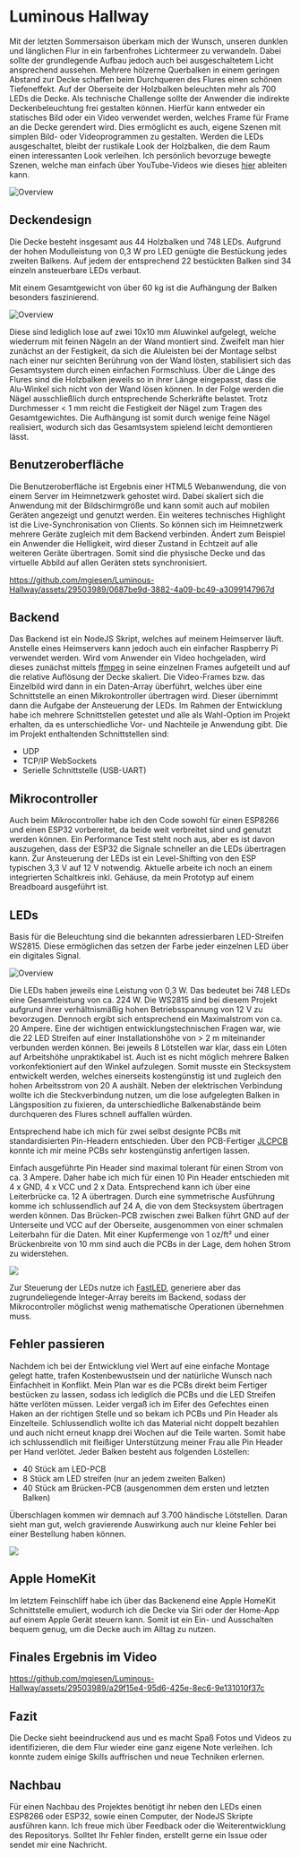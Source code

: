 # Luminous Hallway

Mit der letzten Sommersaison überkam mich der Wunsch, unseren dunklen und länglichen Flur in ein farbenfrohes Lichtermeer zu verwandeln. Dabei sollte der grundlegende Aufbau jedoch auch bei ausgeschaltetem Licht ansprechend aussehen. Mehrere hölzerne Querbalken in einem geringen Abstand zur Decke schaffen beim Durchqueren des Flures einen schönen Tiefeneffekt. Auf der Oberseite der Holzbalken beleuchten mehr als 700 LEDs die Decke. Als technische Challenge sollte der Anwender die indirekte Deckenbeleuchtung frei gestalten können. Hierfür kann entweder ein statisches Bild oder ein Video verwendet werden, welches Frame für Frame an die Decke gerendert wird. Dies ermöglicht es auch, eigene Szenen mit simplen Bild- oder Videoprogrammen zu gestalten. Werden die LEDs ausgeschaltet, bleibt der rustikale Look der Holzbalken, die dem Raum einen interessanten Look verleihen. Ich persönlich bevorzuge bewegte Szenen, welche man einfach über YouTube-Videos wie dieses [hier](https://www.youtube.com/watch?v=XGJ8TnWDTdw) ableiten kann.

![Overview](readme/flur.jpeg)

## Deckendesign

Die Decke besteht insgesamt aus 44 Holzbalken und 748 LEDs. Aufgrund der hohen Modulleistung von 0,3 W pro LED genügte die Bestückung jedes zweiten Balkens. Auf jedem der entsprechend 22 bestückten Balken sind 34 einzeln ansteuerbare LEDs verbaut.

Mit einem Gesamtgewicht von über 60 kg ist die Aufhängung der Balken besonders faszinierend.

![Overview](readme/overview.png)

Diese sind lediglich lose auf zwei 10x10 mm Aluwinkel aufgelegt, welche wiederrum mit feinen Nägeln an der Wand montiert sind. Zweifelt man hier zunächst an der Festigkeit, da sich die Aluleisten bei der Montage selbst nach einer nur seichten Berührung von der Wand lösten, stabilisiert sich das Gesamtsystem durch einen einfachen Formschluss. Über die Länge des Flures sind die Holzbalken jeweils so in ihrer Länge eingepasst, dass die Alu-Winkel sich nicht von der Wand lösen können. In der Folge werden die Nägel ausschließlich durch entsprechende Scherkräfte belastet. Trotz Durchmesser < 1 mm reicht die Festigkeit der Nägel zum Tragen des Gesamtgewichtes. Die Aufhängung ist somit durch wenige feine Nägel realisiert, wodurch sich das Gesamtsystem spielend leicht demontieren lässt.

## Benutzeroberfläche

Die Benutzeroberfläche ist Ergebnis einer HTML5 Webanwendung, die von einem Server im Heimnetzwerk gehostet wird. Dabei skaliert sich die Anwendung mit der Bildschirmgröße und kann somit auch auf mobilen Geräten angezeigt und genutzt werden. Ein weiteres technisches Highlight ist die Live-Synchronisation von Clients. So können sich im Heimnetzwerk mehrere Geräte zugleich mit dem Backend verbinden. Ändert zum Beispiel ein Anwender die Helligkeit, wird dieser Zustand in Echtzeit auf alle weiteren Geräte übertragen. Somit sind die physische Decke und das virtuelle Abbild auf allen Geräten stets synchronisiert.

https://github.com/mgiesen/Luminous-Hallway/assets/29503989/0687be9d-3882-4a09-bc49-a3099147967d

## Backend

Das Backend ist ein NodeJS Skript, welches auf meinem Heimserver läuft. Anstelle eines Heimservers kann jedoch auch ein einfacher Raspberry Pi verwendet werden. Wird vom Anwender ein Video hochgeladen, wird dieses zunächst mittels [ffmpeg]() in seine einzelnen Frames aufgeteilt und auf die relative Auflösung der Decke skaliert. Die Video-Frames bzw. das Einzelbild wird dann in ein Daten-Array überführt, welches über eine Schnittstelle an einen Mikrokontroller übertragen wird. Dieser übernimmt dann die Aufgabe der Ansteuerung der LEDs. Im Rahmen der Entwicklung habe ich mehrere Schnittstellen getestet und alle als Wahl-Option im Projekt erhalten, da es unterschiedliche Vor- und Nachteile je Anwendung gibt. Die im Projekt enthaltenden Schnittstellen sind:

- UDP
- TCP/IP WebSockets
- Serielle Schnittstelle (USB-UART)

## Mikrocontroller

Auch beim Mikrocontroller habe ich den Code sowohl für einen ESP8266 und einen ESP32 vorbereitet, da beide weit verbreitet sind und genutzt werden können. Ein Performance Test steht noch aus, aber es ist davon auszugehen, dass der ESP32 die Signale schneller an die LEDs übertragen kann. Zur Ansteuerung der LEDs ist ein Level-Shifting von den ESP typischen 3,3 V auf 12 V notwendig. Aktuelle arbeite ich noch an einem integrierten Schaltkreis inkl. Gehäuse, da mein Prototyp auf einem Breadboard ausgeführt ist.

## LEDs

Basis für die Beleuchtung sind die bekannten adressierbaren LED-Streifen WS2815. Diese ermöglichen das setzen der Farbe jeder einzelnen LED über ein digitales Signal.

![Overview](readme/led_addressing.png)

Die LEDs haben jeweils eine Leistung von 0,3 W. Das bedeutet bei 748 LEDs eine Gesamtleistung von ca. 224 W. Die WS2815 sind bei diesem Projekt aufgrund ihrer verhältnismäßig hohen Betriebsspannung von 12 V zu bevorzugen. Dennoch ergibt sich entsprechend ein Maximalstrom von ca. 20 Ampere. Eine der wichtigen entwicklungstechnischen Fragen war, wie die 22 LED Streifen auf einer Installationshöhe von > 2 m miteinander verbunden werden können. Bei jeweils 8 Lötstellen war klar, dass ein Löten auf Arbeitshöhe unpraktikabel ist. Auch ist es nicht möglich mehrere Balken vorkonfektioniert auf den Winkel aufzulegen. Somit musste ein Stecksystem entwickelt werden, welches einerseits kostengünstig ist und zugleich den hohen Arbeitsstrom von 20 A aushält. Neben der elektrischen Verbindung wollte ich die Steckverbindung nutzen, um die lose aufgelegten Balken in Längsposition zu fixieren, da unterschiedliche Balkenabstände beim durchqueren des Flures schnell auffallen würden.

Entsprechend habe ich mich für zwei selbst designte PCBs mit standardisierten Pin-Headern entschieden. Über den PCB-Fertiger [JLCPCB](https://jlcpcb.com) konnte ich mir meine PCBs sehr kostengünstig anfertigen lassen.

Einfach ausgeführte Pin Header sind maximal tolerant für einen Strom von ca. 3 Ampere. Daher habe ich mich für einen 10 Pin Header entschieden mit 4 x GND, 4 x VCC und 2 x Data. Entsprechend kann ich über eine Leiterbrücke ca. 12 A übertragen. Durch eine symmetrische Ausführung komme ich schlussendlich auf 24 A, die von dem Stecksystem übertragen werden können. Das Brücken-PCB zwischen zwei Balken führt GND auf der Unterseite und VCC auf der Oberseite, ausgenommen von einer schmalen Leiterbahn für die Daten. Mit einer Kupfermenge von 1 oz/ft² und einer Brückenbreite von 10 mm sind auch die PCBs in der Lage, dem hohen Strom zu widerstehen.

![](readme/led_connector.png)

Zur Steuerung der LEDs nutze ich [FastLED](https://fastled.io), generiere aber das zugrundeliegende Integer-Array bereits im Backend, sodass der Mikrocontroller möglichst wenig mathematische Operationen übernehmen muss.

## Fehler passieren

Nachdem ich bei der Entwicklung viel Wert auf eine einfache Montage gelegt hatte, trafen Kostenbewustsein und der natürliche Wunsch nach Einfachheit in Konflikt. Mein Plan war es die PCBs direkt beim Fertiger bestücken zu lassen, sodass ich lediglich die PCBs und die LED Streifen hätte verlöten müssen. Leider vergaß ich im Eifer des Gefechtes einen Haken an der richtigen Stelle und so bekam ich PCBs und Pin Header als Einzelteile. Schlussendlich wollte ich das Material nicht doppelt bezahlen und auch nicht erneut knapp drei Wochen auf die Teile warten. Somit habe ich schlussendlich mit fleißiger Unterstützung meiner Frau alle Pin Header per Hand verlötet. Jeder Balken besteht aus folgenden Löstellen:

- 40 Stück am LED-PCB
- 8 Stück am LED streifen (nur an jedem zweiten Balken)
- 40 Stück am Brücken-PCB (ausgenommen dem ersten und letzten Balken)

Überschlagen kommen wir demnach auf 3.700 händische Lötstellen. Daran sieht man gut, welch gravierende Auswirkung auch nur kleine Fehler bei einer Bestellung haben können.

![](readme/pcb_soldering.png)

## Apple HomeKit

Im letztem Feinschliff habe ich über das Backenend eine Apple HomeKit Schnittstelle emuliert, wodurch ich die Decke via Siri oder der Home-App auf einem Apple Gerät steuern kann. Somit ist ein Ein- und Ausschalten bequem genug, um die Decke auch im Alltag zu nutzen.

## Finales Ergebnis im Video

https://github.com/mgiesen/Luminous-Hallway/assets/29503989/a29f15e4-95d6-425e-8ec6-9e131010f37c

## Fazit

Die Decke sieht beeindruckend aus und es macht Spaß Fotos und Videos zu identifizieren, die dem Flur wieder eine ganz eigene Note verleihen. Ich konnte zudem einige Skills auffrischen und neue Techniken erlernen.

## Nachbau

Für einen Nachbau des Projektes benötigt ihr neben den LEDs einen ESP8266 oder ESP32, sowie einen Computer, der NodeJS Skripte ausführen kann. Ich freue mich über Feedback oder die Weiterentwicklung des Repositorys. Solltet Ihr Fehler finden, erstellt gerne ein Issue oder sendet mir eine Nachricht.
